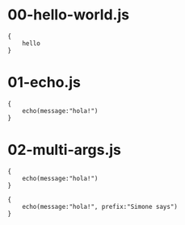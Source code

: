 # 00-hello-world.js
```
{
    hello
}
```

# 01-echo.js
```
{
	echo(message:"hola!")
}
```

# 02-multi-args.js
```
{
	echo(message:"hola!")
}
```

```
{
	echo(message:"hola!", prefix:"Simone says")
}
```